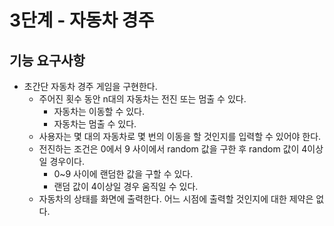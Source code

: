 # 3단계 - 자동차 경주

## 기능 요구사항

- 초간단 자동차 경주 게임을 구현한다.
    - 주어진 횟수 동안 n대의 자동차는 전진 또는 멈출 수 있다.
        - 자동차는 이동할 수 있다.
        - 자동차는 멈출 수 있다.
    - 사용자는 몇 대의 자동차로 몇 번의 이동을 할 것인지를 입력할 수 있어야 한다.
    - 전진하는 조건은 0에서 9 사이에서 random 값을 구한 후 random 값이 4이상일 경우이다.
        - 0~9 사이에 랜덤한 값을 구할 수 있다.
        - 랜덤 값이 4이상일 경우 움직일 수 있다.
    - 자동차의 상태를 화면에 출력한다. 어느 시점에 출력할 것인지에 대한 제약은 없다.
